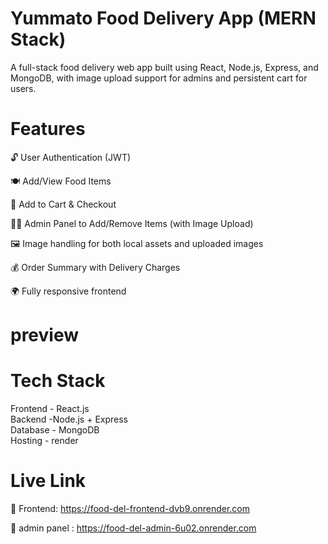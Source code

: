 # Yummato Food Delivery App (MERN Stack)

A full-stack food delivery web app built using React, Node.js, Express, and MongoDB, with image upload support for admins and persistent cart for users.

 # Features
 
🔓 User Authentication (JWT)

🍽️ Add/View Food Items

🛒 Add to Cart & Checkout

👨‍🍳 Admin Panel to Add/Remove Items (with Image Upload)

🖼️ Image handling for both local assets and uploaded images

💰 Order Summary with Delivery Charges

🌍 Fully responsive frontend

# preview



# Tech Stack
Frontend 	- React.js  	   
Backend   -Node.js + Express	      	  
Database	 - MongoDB	 
Hosting  - render


     
              


 # Live Link
🔗 Frontend:      https://food-del-frontend-dvb9.onrender.com

🔗 admin panel : https://food-del-admin-6u02.onrender.com









